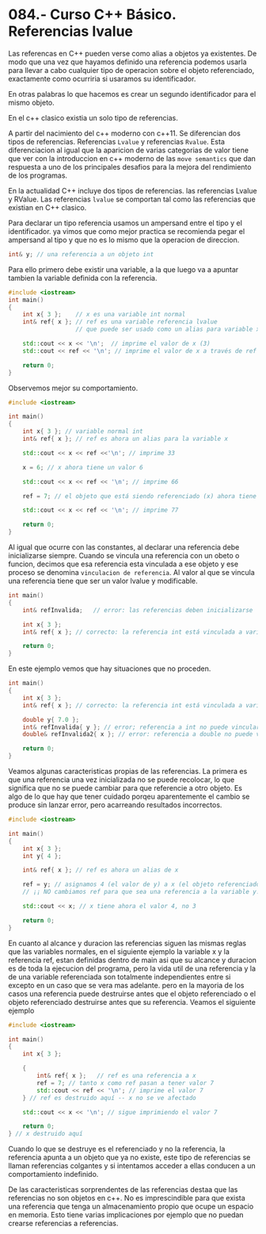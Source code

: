 084.- Curso C++ Básico. Referencias lvalue
===

Las referencas en C++ pueden verse como alias a objetos ya existentes.
De modo que una vez que hayamos definido una referencia podemos usarla para llevar a cabo cualquier tipo de operacion sobre el objeto referenciado, exactamente como ocurriria si usaramos su identificador.

En otras palabras lo que hacemos es crear un segundo identificador para el mismo objeto.

En el c++ clasico existia un solo tipo de referencias.

A partir del nacimiento del c++ moderno con c++11.  Se diferencian dos tipos de referencias. Referencias `Lvalue` y referencias `Rvalue`.
Esta diferenciacion al igual que la aparicion de varias categorias de valor tiene que ver con la introduccion  en c++ moderno de las `move semantics` que dan respuesta a uno de los principales desafios para la mejora del rendimiento de los programas.

En la actualidad C++ incluye dos tipos de referencias. las referencias Lvalue y RValue.
Las referencias `lvalue` se comportan tal como las  referencias que existian en C++ clasico.

Para declarar un tipo referencia usamos un ampersand entre el tipo y el identificador. ya vimos que como mejor practica se recomienda pegar el ampersand al tipo y que no es lo mismo que la operacion de direccion.

```cpp
int& y; // una referencia a un objeto int
```

Para ello primero debe existir una variable, a la que luego va a apuntar tambien la variable definida con la referencia.
```cpp
#include <iostream>
int main()
{
    int x{ 3 };    // x es una variable int normal
    int& ref{ x }; // ref es una variable referencia lvalue 
                   // que puede ser usado como un alias para variable x

    std::cout << x << '\n';  // imprime el valor de x (3)
    std::cout << ref << '\n'; // imprime el valor de x a través de ref (3)

    return 0;
}
```

Observemos mejor su comportamiento.
```cpp
#include <iostream>

int main()
{
    int x{ 3 }; // variable normal int
    int& ref{ x }; // ref es ahora un alias para la variable x

    std::cout << x << ref <<'\n'; // imprime 33

    x = 6; // x ahora tiene un valor 6

    std::cout << x << ref << '\n'; // imprime 66

    ref = 7; // el objeto que está siendo referenciado (x) ahora tiene valor 7

    std::cout << x << ref << '\n'; // imprime 77

    return 0;
}
```


Al igual que ocurre con las constantes, al declarar una referencia debe inicializarse siempre.
Cuando se vincula una referencia con un obeto o funcion, decimos que esa referencia esta vinculada a ese objeto y ese proceso se denomina `vinculacion de referencia`.
Al valor al que se vincula una referencia tiene que ser un valor lvalue y modificable.

```cpp
int main()
{
    int& refInvalida;   // error: las referencias deben inicializarse

    int x{ 3 };
    int& ref{ x }; // correcto: la referencia int está vinculada a variable int

    return 0;
}
```

En este ejemplo vemos que hay situaciones que no proceden.
```cpp
int main()
{
    int x{ 3 };
    int& ref{ x }; // correcto: la referencia int está vinculada a variable int

    double y{ 7.0 };
    int& refInvalida{ y }; // error; referencia a int no puede vincularse a variable double
    double& refInvalida2{ x }; // error: referencia a double no puede vincularse a variable int

    return 0;
}
```


Veamos algunas caracteristicas propias de las referencias.
La primera es que una referencia una vez inicializada no se puede recolocar, lo que significa que no se puede cambiar para que referencie a otro objeto. Es algo de lo que hay que tener cuidado porqeu aparentemente el cambio se produce sin lanzar error, pero acarreando resultados incorrectos.
```cpp
#include <iostream>

int main()
{
    int x{ 3 };
    int y{ 4 };

    int& ref{ x }; // ref es ahora un alias de x

    ref = y; // asignamos 4 (el valor de y) a x (el objeto referenciado por ref)
    // ¡¡ NO cambiamos ref para que sea una referencia a la variable y!!

    std::cout << x; // x tiene ahora el valor 4, no 3

    return 0;
}
```

En cuanto al alcance y duracion las referencias siguen las mismas reglas que las variables normales, en el siguiente ejemplo la variable x y la referencia ref, estan definidas dentro de main asi que su alcance y duracion es de toda la ejecucion del programa, pero la vida util de una referencia y la de una variable referenciada son totalmente independientes entre si excepto en un caso que se vera mas adelante. pero en la mayoria de los casos una referencia puede destruirse antes que el objeto referenciado o el objeto referenciado destruirse antes que su referencia.
Veamos el siguiente ejemplo
```cpp
#include <iostream>

int main()
{
    int x{ 3 };

    {
        int& ref{ x };   // ref es una referencia a x
        ref = 7; // tanto x como ref pasan a tener valor 7        
        std::cout << ref << '\n'; // imprime el valor 7
    } // ref es destruido aquí -- x no se ve afectado

    std::cout << x << '\n'; // sigue imprimiendo el valor 7

    return 0;
} // x destruido aquí

```

Cuando lo que se destruye es el referenciado y no la referencia, la referencia apunta a un objeto que ya no existe, este tipo de referencias se llaman referencias colgantes y si intentamos acceder a ellas conducen a un comportamiento indefinido.

De las caracteristicas sorprendentes de las referencias destaa que las referencias no son objetos en c++. No es imprescindible para que exista una referencia que tenga un almacenamiento propio que ocupe un espacio en memoria. Esto tiene varias implicaciones por ejemplo que no puedan crearse referencias a referencias.   